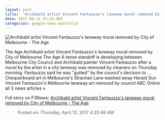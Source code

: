 ```yaml
---
layout: post
title:  "Archibald artist Vincent Fantauzzo's laneway mural removed by City of Melbourne - The Age"
date: 2017-04-12 23:25:46Z
categories: google-news-australia
---
```


![Archibald artist Vincent Fantauzzo's laneway mural removed by City of Melbourne - The Age](http://www.theage.com.au/content/dam/images/g/v/k/1/v/i/image.related.articleLeadwide.620x349.gvk26s.png/1492043101264.jpg)

The Age Archibald artist Vincent Fantauzzo's laneway mural removed by City of Melbourne The Age A tense standoff is developing between Melbourne City Council and Archibald painter Vincent Fantauzzo after a mural by the artist in a city laneway was removed by cleaners on Thursday morning. Fantauzzo said he was "gutted" by the council's decision to ... Chequerboard art in Melbourne's Strachan Lane washed away Herald Sun Vincent Fantauzzo's Melbourne laneway art removed by council ABC Online all 3 news articles »


Full story on F3News: [Archibald artist Vincent Fantauzzo's laneway mural removed by City of Melbourne - The Age](http://www.f3nws.com/n/HZbXHE)

> Posted on: Thursday, April 13, 2017 4:25:46 AM
